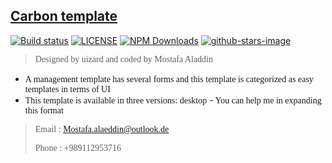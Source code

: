 ## [Carbon template](https://github.com/MartiyaAlaeddin/carbon-template-uizard)

[![Build status](https://github.com/h5bp/html5-boilerplate/workflows/Build%20status/badge.svg)](https://github.com/h5bp/html5-boilerplate/actions?query=workflow%3A%22Build+status%22+branch%3Amain)
[![LICENSE](https://img.shields.io/badge/license-MIT-lightgrey.svg)](https://github.com/h5bp/html5-boilerplate/blob/main/LICENSE.txt)
[![NPM Downloads](https://img.shields.io/npm/dt/html5-boilerplate.svg)](https://www.npmjs.com/package/html5-boilerplate)
[![github-stars-image](https://img.shields.io/github/stars/h5bp/html5-boilerplate.svg?label=github%20stars)](https://github.com/h5bp/html5-boilerplate)

> <span style="font-family : 'comic sans ms'">Designed by uizard and coded by Mostafa Aladdin</span>

- <span style="font-family : 'comic sans ms'">A management template has several forms and this template is categorized as easy templates in terms of UI</span>
- <span style="font-family : 'comic sans ms'">This template is available in three versions: desktop</span>
-<span style="font-family : 'comic sans ms'"> You can help me in expanding this format</span>

> <span style="font-family : 'comic sans ms'">Email : Mostafa.alaeddin@outlook.de</span>
> 
> <span style="font-family : 'comic sans ms'">Phone : +989112953716</span>
